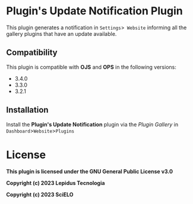# Plugin's Update Notification Plugin 

This plugin generates a notification in `Settings`>` Website` informing all the gallery plugins that have an update available.

## Compatibility

This plugin is compatible with **OJS** and **OPS** in the following versions:
* 3.4.0
* 3.3.0
* 3.2.1

## Installation

Install the **Plugin's Update Notification** plugin via the *Plugin Gallery* in `Dashboard`>`Website`>`Plugins`


# License
__This plugin is licensed under the GNU General Public License v3.0__

__Copyright (c) 2023 Lepidus Tecnologia__

__Copyright (c) 2023 SciELO__
